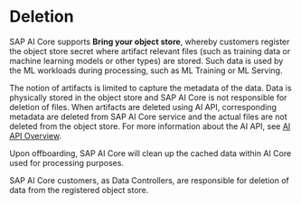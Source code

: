 <!-- loio44d7acf7ebe3406cbe457388cca97e86 -->

# Deletion

SAP AI Core supports **Bring your object store**, whereby customers register the object store secret where artifact relevant files \(such as training data or machine learning models or other types\) are stored. Such data is used by the ML workloads during processing, such as ML Training or ML Serving.

The notion of artifacts is limited to capture the metadata of the data. Data is physically stored in the object store and SAP AI Core is not responsible for deletion of files. When artifacts are deleted using AI API, corresponding metadata are deleted from SAP AI Core service and the actual files are not deleted from the object store. For more information about the AI API, see [AI API Overview](ai-api-overview-716d4c3.md).

Upon offboarding, SAP AI Core will clean up the cached data within AI Core used for processing purposes.

SAP AI Core customers, as Data Controllers, are responsible for deletion of data from the registered object store.

